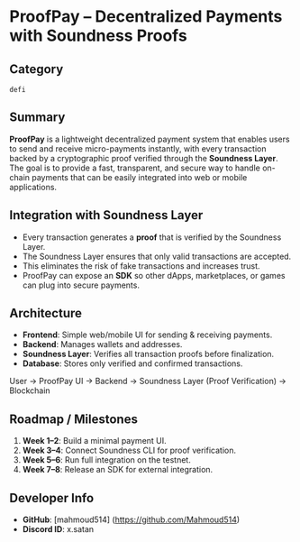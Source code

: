 # ProofPay – Decentralized Payments with Soundness Proofs

## Category  
`defi`

## Summary  
**ProofPay** is a lightweight decentralized payment system that enables users to send and receive micro-payments instantly, with every transaction backed by a cryptographic proof verified through the **Soundness Layer**.  
The goal is to provide a fast, transparent, and secure way to handle on-chain payments that can be easily integrated into web or mobile applications.

## Integration with Soundness Layer  
- Every transaction generates a **proof** that is verified by the Soundness Layer.  
- The Soundness Layer ensures that only valid transactions are accepted.  
- This eliminates the risk of fake transactions and increases trust.  
- ProofPay can expose an **SDK** so other dApps, marketplaces, or games can plug into secure payments.

## Architecture  
- **Frontend**: Simple web/mobile UI for sending & receiving payments.  
- **Backend**: Manages wallets and addresses.  
- **Soundness Layer**: Verifies all transaction proofs before finalization.  
- **Database**: Stores only verified and confirmed transactions.  

User -> ProofPay UI -> Backend -> Soundness Layer (Proof Verification) -> Blockchain



## Roadmap / Milestones  
1. **Week 1–2**: Build a minimal payment UI.  
2. **Week 3–4**: Connect Soundness CLI for proof verification.  
3. **Week 5–6**: Run full integration on the testnet.  
4. **Week 7–8**: Release an SDK for external integration.  

## Developer Info  
- **GitHub**: [mahmoud514] (https://github.com/Mahmoud514)  
- **Discord ID**: x.satan
